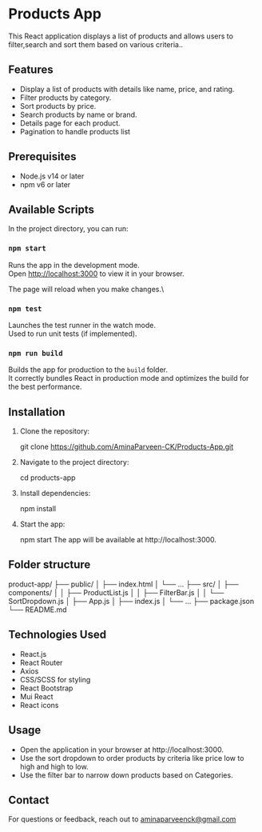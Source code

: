 # Products App

This React application displays a list of products and allows users to filter,search and sort them based on various criteria..

## Features

- Display a list of products with details like name, price, and rating.
- Filter products by category.
- Sort products by price.
- Search products by name or brand.
- Details page for each product.
- Pagination to handle products list

## Prerequisites

- Node.js v14 or later
- npm v6 or later

## Available Scripts

In the project directory, you can run:

### `npm start`

Runs the app in the development mode.\
Open [http://localhost:3000](http://localhost:3000) to view it in your browser.

The page will reload when you make changes.\

### `npm test`

Launches the test runner in the watch mode.\
Used to run unit tests (if implemented).

### `npm run build`

Builds the app for production to the `build` folder.\
It correctly bundles React in production mode and optimizes the build for the best performance.

## Installation

1. Clone the repository:

   git clone https://github.com/AminaParveen-CK/Products-App.git

2. Navigate to the project directory:

   cd products-app

3. Install dependencies:

   npm install

4. Start the app:

   npm start
   The app will be available at http://localhost:3000.

## Folder structure

product-app/
├── public/
│   ├── index.html
│   └── ...
├── src/
│   ├── components/
│   │   ├── ProductList.js
│   │   ├── FilterBar.js
│   │   └── SortDropdown.js
│   ├── App.js
│   ├── index.js
│   └── ...
├── package.json
└── README.md

## Technologies Used

- React.js
- React Router
- Axios
- CSS/SCSS for styling
- React Bootstrap
- Mui React
- React icons

## Usage

- Open the application in your browser at http://localhost:3000.
- Use the sort dropdown to order products by criteria like price low to high and high to low.
- Use the filter bar to narrow down products based on Categories.

## Contact

For questions or feedback, reach out to aminaparveenck@gmail.com




